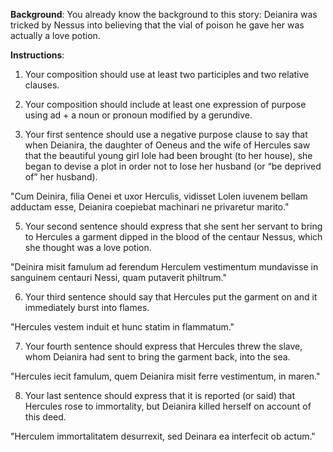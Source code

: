 **Background**: 
You already know the background to this story: Deianira was tricked by Nessus into believing that the vial of poison he gave her was actually a love potion.

**Instructions**:
1. Your composition should use at least two participles and two relative clauses.



2. Your composition should include at least one expression of purpose using ad + a noun or pronoun modified by a gerundive.



4. Your first sentence should use a negative purpose clause to say that when Deianira, the daughter of Oeneus and the wife of Hercules saw that the beautiful young girl Iole had been brought (to her house), she began to devise a plot in order not to lose her husband (or “be deprived of” her husband).

"Cum Deinira, filia Oenei et uxor Herculis, vidisset Lolen iuvenem bellam adductam esse, Deianira coepiebat machinari ne privaretur marito."

5. Your second sentence should express that she sent her servant to bring to Hercules a garment dipped in the blood of the centaur Nessus, which she thought was a love potion.

"Deinira misit famulum ad ferendum Herculem vestimentum mundavisse in sanguinem centauri Nessi, quam putaverit philtrum."

6. Your third sentence should say that Hercules put the garment on and it immediately burst into flames.

"Hercules vestem induit et hunc statim in flammatum."

7. Your fourth sentence should express that Hercules threw the slave, whom Deianira had sent to bring the garment back, into the sea.

"Hercules iecit famulum, quem Deianira misit ferre vestimentum, in maren."

8. Your last sentence should express that it is reported (or said) that Hercules rose to immortality, but Deianira killed herself on account of this deed.

"Herculem immortalitatem desurrexit, sed Deinara ea interfecit ob actum."
